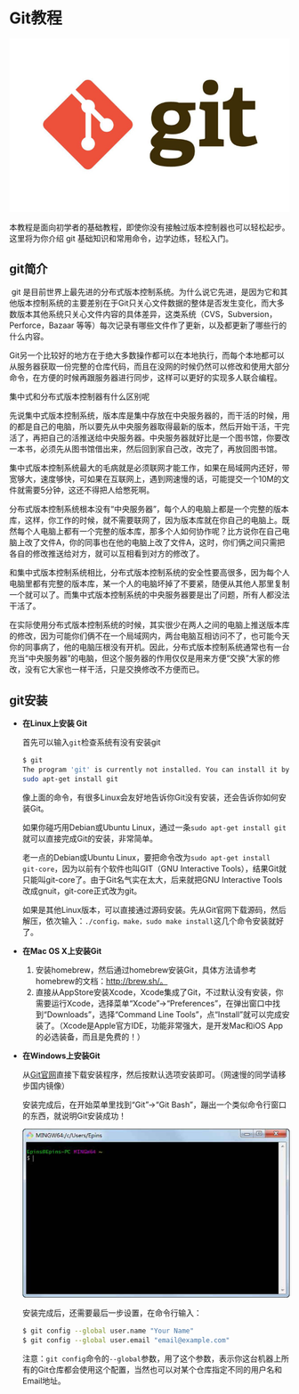 # Git教程

![](img/gitlogo.jpg)

​	本教程是面向初学者的基础教程，即使你没有接触过版本控制器也可以轻松起步。这里将为你介绍 git 基础知识和常用命令，边学边练，轻松入门。

## git简介

​	git 是目前世界上最先进的分布式版本控制系统。为什么说它先进，是因为它和其他版本控制系统的主要差别在于Git只关心文件数据的整体是否发生变化，而大多数版本其他系统只关心文件内容的具体差异，这类系统（CVS，Subversion，Perforce，Bazaar 等等）每次记录有哪些文件作了更新，以及都更新了哪些行的什么内容。

​	Git另一个比较好的地方在于绝大多数操作都可以在本地执行，而每个本地都可以从服务器获取一份完整的仓库代码，而且在没网的时候仍然可以修改和使用大部分命令，在方便的时候再跟服务器进行同步，这样可以更好的实现多人联合编程。

集中式和分布式版本控制器有什么区别呢

​	先说集中式版本控制系统，版本库是集中存放在中央服务器的，而干活的时候，用的都是自己的电脑，所以要先从中央服务器取得最新的版本，然后开始干活，干完活了，再把自己的活推送给中央服务器。中央服务器就好比是一个图书馆，你要改一本书，必须先从图书馆借出来，然后回到家自己改，改完了，再放回图书馆。

​	集中式版本控制系统最大的毛病就是必须联网才能工作，如果在局域网内还好，带宽够大，速度够快，可如果在互联网上，遇到网速慢的话，可能提交一个10M的文件就需要5分钟，这还不得把人给憋死啊。

​	分布式版本控制系统根本没有“中央服务器”，每个人的电脑上都是一个完整的版本库，这样，你工作的时候，就不需要联网了，因为版本库就在你自己的电脑上。既然每个人电脑上都有一个完整的版本库，那多个人如何协作呢？比方说你在自己电脑上改了文件A，你的同事也在他的电脑上改了文件A，这时，你们俩之间只需把各自的修改推送给对方，就可以互相看到对方的修改了。

​	和集中式版本控制系统相比，分布式版本控制系统的安全性要高很多，因为每个人电脑里都有完整的版本库，某一个人的电脑坏掉了不要紧，随便从其他人那里复制一个就可以了。而集中式版本控制系统的中央服务器要是出了问题，所有人都没法干活了。

​	在实际使用分布式版本控制系统的时候，其实很少在两人之间的电脑上推送版本库的修改，因为可能你们俩不在一个局域网内，两台电脑互相访问不了，也可能今天你的同事病了，他的电脑压根没有开机。因此，分布式版本控制系统通常也有一台充当“中央服务器”的电脑，但这个服务器的作用仅仅是用来方便“交换”大家的修改，没有它大家也一样干活，只是交换修改不方便而已。

## git安装

- **在Linux上安装 Git**

  首先可以输入`git`检查系统有没有安装git

  ```bash
  $ git
  The program 'git' is currently not installed. You can install it by typing:
  sudo apt-get install git
  ```

  像上面的命令，有很多Linux会友好地告诉你Git没有安装，还会告诉你如何安装Git。

  如果你碰巧用Debian或Ubuntu Linux，通过一条`sudo apt-get install git`就可以直接完成Git的安装，非常简单。

  老一点的Debian或Ubuntu Linux，要把命令改为`sudo apt-get install git-core`，因为以前有个软件也叫GIT（GNU Interactive Tools），结果Git就只能叫git-core了。由于Git名气实在太大，后来就把GNU Interactive Tools改成gnuit，git-core正式改为git。

  如果是其他Linux版本，可以直接通过源码安装。先从Git官网下载源码，然后解压，依次输入：`./config，make，sudo make install`这几个命令安装就好了。

- **在Mac OS X上安装Git**

  1. 安装homebrew，然后通过homebrew安装Git，具体方法请参考homebrew的文档：http://brew.sh/。
  2. 直接从AppStore安装Xcode，Xcode集成了Git，不过默认没有安装，你需要运行Xcode，选择菜单“Xcode”->“Preferences”，在弹出窗口中找到“Downloads”，选择“Command Line Tools”，点“Install”就可以完成安装了。（Xcode是Apple官方IDE，功能非常强大，是开发Mac和iOS App的必选装备，而且是免费的！）

- **在Windows上安装Git**

  从[Git官网](https://git-scm.com/)直接下载安装程序，然后按默认选项安装即可。（网速慢的同学请移步国内镜像）

  安装完成后，在开始菜单里找到“Git”->“Git Bash”，蹦出一个类似命令行窗口的东西，就说明Git安装成功！

  ![](img/2018-03-21_181746.jpg)

  安装完成后，还需要最后一步设置，在命令行输入：

  ```bash
  $ git config --global user.name "Your Name"
  $ git config --global user.email "email@example.com"
  ```

  注意：`git config`命令的`--global`参数，用了这个参数，表示你这台机器上所有的Git仓库都会使用这个配置，当然也可以对某个仓库指定不同的用户名和Email地址。